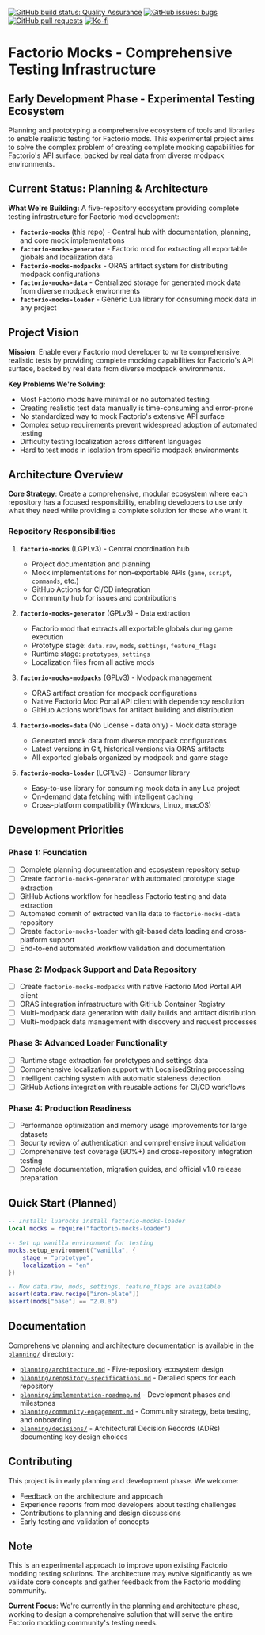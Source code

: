 [![GitHub build status: Quality Assurance](https://img.shields.io/github/actions/workflow/status/QuingKhaos/factorio-mocks/qa.yml?branch=main&label=QA&style=for-the-badge)](https://github.com/QuingKhaos/factorio-mocks/actions?query=workflow%3A%22Quality+Assurance%22)
[![GitHub issues: bugs](https://img.shields.io/github/issues/QuingKhaos/factorio-mocks/bug?label=Bug%20Reports&style=for-the-badge)](https://github.com/QuingKhaos/factorio-mocks/issues?q=is%3Aissue%20state%3Aopen%20label%3Abug)
[![GitHub pull requests](https://img.shields.io/github/issues-pr/QuingKhaos/factorio-mocks?label=Pull%20Requests&style=for-the-badge)](https://github.com/QuingKhaos/factorio-mocks/pulls)
[![Ko-fi](https://img.shields.io/badge/Ko--fi-support%20me-hotpink?logo=kofi&logoColor=white&style=for-the-badge)](https://ko-fi.com/quingkhaos)

# Factorio Mocks - Comprehensive Testing Infrastructure

## Early Development Phase - Experimental Testing Ecosystem

Planning and prototyping a comprehensive ecosystem of tools and libraries to enable realistic testing for Factorio mods.
This experimental project aims to solve the complex problem of creating complete mocking capabilities for Factorio's API
surface, backed by real data from diverse modpack environments.

## Current Status: Planning & Architecture

**What We're Building:**
A five-repository ecosystem providing complete testing infrastructure for Factorio mod development:

- **`factorio-mocks`** (this repo) - Central hub with documentation, planning, and core mock implementations
- **`factorio-mocks-generator`** - Factorio mod for extracting all exportable globals and localization data
- **`factorio-mocks-modpacks`** - ORAS artifact system for distributing modpack configurations
- **`factorio-mocks-data`** - Centralized storage for generated mock data from diverse modpack environments
- **`factorio-mocks-loader`** - Generic Lua library for consuming mock data in any project

## Project Vision

**Mission**: Enable every Factorio mod developer to write comprehensive, realistic tests by providing complete mocking
capabilities for Factorio's API surface, backed by real data from diverse modpack environments.

**Key Problems We're Solving:**

- Most Factorio mods have minimal or no automated testing
- Creating realistic test data manually is time-consuming and error-prone
- No standardized way to mock Factorio's extensive API surface
- Complex setup requirements prevent widespread adoption of automated testing
- Difficulty testing localization across different languages
- Hard to test mods in isolation from specific modpack environments

## Architecture Overview

**Core Strategy**: Create a comprehensive, modular ecosystem where each repository has a focused responsibility, enabling
developers to use only what they need while providing a complete solution for those who want it.

### Repository Responsibilities

1. **`factorio-mocks`** (LGPLv3) - Central coordination hub
   - Project documentation and planning
   - Mock implementations for non-exportable APIs (`game`, `script`, `commands`, etc.)
   - GitHub Actions for CI/CD integration
   - Community hub for issues and contributions

2. **`factorio-mocks-generator`** (GPLv3) - Data extraction
   - Factorio mod that extracts all exportable globals during game execution
   - Prototype stage: `data.raw`, `mods`, `settings`, `feature_flags`
   - Runtime stage: `prototypes`, `settings`
   - Localization files from all active mods

3. **`factorio-mocks-modpacks`** (GPLv3) - Modpack management
   - ORAS artifact creation for modpack configurations
   - Native Factorio Mod Portal API client with dependency resolution
   - GitHub Actions workflows for artifact building and distribution

4. **`factorio-mocks-data`** (No License - data only) - Mock data storage
   - Generated mock data from diverse modpack configurations
   - Latest versions in Git, historical versions via ORAS artifacts
   - All exported globals organized by modpack and game stage

5. **`factorio-mocks-loader`** (LGPLv3) - Consumer library
   - Easy-to-use library for consuming mock data in any Lua project
   - On-demand data fetching with intelligent caching
   - Cross-platform compatibility (Windows, Linux, macOS)

## Development Priorities

### Phase 1: Foundation

- [ ] Complete planning documentation and ecosystem repository setup
- [ ] Create `factorio-mocks-generator` with automated prototype stage extraction
- [ ] GitHub Actions workflow for headless Factorio testing and data extraction
- [ ] Automated commit of extracted vanilla data to `factorio-mocks-data` repository
- [ ] Create `factorio-mocks-loader` with git-based data loading and cross-platform support
- [ ] End-to-end automated workflow validation and documentation

### Phase 2: Modpack Support and Data Repository

- [ ] Create `factorio-mocks-modpacks` with native Factorio Mod Portal API client
- [ ] ORAS integration infrastructure with GitHub Container Registry
- [ ] Multi-modpack data generation with daily builds and artifact distribution
- [ ] Multi-modpack data management with discovery and request processes

### Phase 3: Advanced Loader Functionality

- [ ] Runtime stage extraction for prototypes and settings data
- [ ] Comprehensive localization support with LocalisedString processing
- [ ] Intelligent caching system with automatic staleness detection
- [ ] GitHub Actions integration with reusable actions for CI/CD workflows

### Phase 4: Production Readiness

- [ ] Performance optimization and memory usage improvements for large datasets
- [ ] Security review of authentication and comprehensive input validation
- [ ] Comprehensive test coverage (90%+) and cross-repository integration testing
- [ ] Complete documentation, migration guides, and official v1.0 release preparation

## Quick Start (Planned)

```lua
-- Install: luarocks install factorio-mocks-loader
local mocks = require("factorio-mocks-loader")

-- Set up vanilla environment for testing
mocks.setup_environment("vanilla", {
    stage = "prototype",
    localization = "en"
})

-- Now data.raw, mods, settings, feature_flags are available
assert(data.raw.recipe["iron-plate"])
assert(mods["base"] == "2.0.0")
```

## Documentation

Comprehensive planning and architecture documentation is available in the [`planning/`](planning/) directory:

- [`planning/architecture.md`](planning/architecture.md) - Five-repository ecosystem design
- [`planning/repository-specifications.md`](planning/repository-specifications.md) - Detailed specs for each repository
- [`planning/implementation-roadmap.md`](planning/implementation-roadmap.md) - Development phases and milestones
- [`planning/community-engagement.md`](planning/community-engagement.md) - Community strategy, beta testing, and onboarding
- [`planning/decisions/`](planning/decisions/) - Architectural Decision Records (ADRs) documenting key design choices

## Contributing

This project is in early planning and development phase. We welcome:

- Feedback on the architecture and approach
- Experience reports from mod developers about testing challenges
- Contributions to planning and design discussions
- Early testing and validation of concepts

## Note

This is an experimental approach to improve upon existing Factorio modding testing solutions. The architecture may evolve
significantly as we validate core concepts and gather feedback from the Factorio modding community.

**Current Focus**: We're currently in the planning and architecture phase, working to design a comprehensive solution
that will serve the entire Factorio modding community's testing needs.
